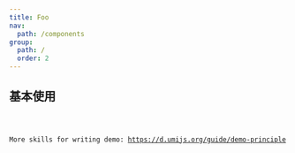 ```yaml
---
title: Foo
nav:
  path: /components
group:
  path: /
  order: 2
---
```


<!-- TODO:示例，后续会干掉 -->

## 基本使用

<!-- ```tsx
import React from 'react';
import { Foo } from 'cving';

export default () => <Foo title="First Demo" />;
``` -->
<code src="./example/Foo.tsx">

More skills for writing demo: https://d.umijs.org/guide/demo-principle
